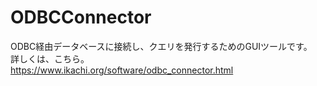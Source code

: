 # ODBCConnector
ODBC経由データベースに接続し、クエリを発行するためのGUIツールです。  
詳しくは、こちら。  
https://www.ikachi.org/software/odbc_connector.html

